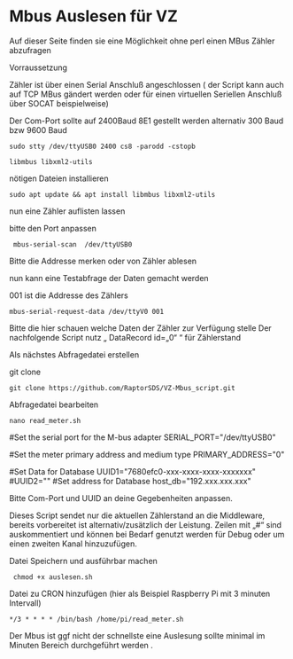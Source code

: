 # Mbus Auslesen für VZ

Auf dieser Seite finden sie eine Möglichkeit ohne perl einen MBus Zähler abzufragen

Vorraussetzung

Zähler ist über einen Serial Anschluß angeschlossen ( der Script kann auch auf TCP MBus gändert werden oder für einen virtuellen Seriellen Anschluß über SOCAT beispielweise)

Der Com-Port sollte auf 2400Baud 8E1 gestellt werden alternativ 300 Baud bzw 9600 Baud

    sudo stty /dev/ttyUSB0 2400 cs8 -parodd -cstopb

    libmbus libxml2-utils

nötigen Dateien installieren

    sudo apt update && apt install libmbus libxml2-utils

nun eine Zähler auflisten lassen

bitte den Port anpassen

     mbus-serial-scan  /dev/ttyUSB0

Bitte die Addresse merken oder von Zähler ablesen

nun kann eine Testabfrage der Daten gemacht werden

001 ist die Addresse des Zählers

    mbus-serial-request-data /dev/ttyV0 001

Bitte die hier schauen welche Daten der Zähler zur Verfügung stelle Der nachfolgende Script nutz „ DataRecord id=„0“ “ für Zählerstand

 Als nächstes Abfragedatei erstellen
    
 git clone

    git clone https://github.com/RaptorSDS/VZ-Mbus_script.git

Abfragedatei bearbeiten

    nano read_meter.sh

#Set the serial port for the M-bus adapter
SERIAL_PORT="/dev/ttyUSB0"

#Set the meter primary address and medium type
PRIMARY_ADDRESS="0"

#Set Data for Database
UUID1="7680efc0-xxx-xxxx-xxxx-xxxxxxx"
#UUID2=""
#Set address for Database
host_db="192.xxx.xxx.xxx"

Bitte Com-Port und UUID an deine Gegebenheiten anpassen.

Dieses Script sendet nur die aktuellen Zählerstand an die Middleware, bereits vorbereitet ist alternativ/zusätzlich der Leistung.
Zeilen mit „#“ sind auskommentiert und können bei Bedarf genutzt werden für Debug oder um einen zweiten Kanal hinzuzufügen.

Datei Speichern und ausführbar machen

     chmod +x auslesen.sh

Datei zu CRON hinzufügen (hier als Beispiel Raspberry Pi mit 3 minuten Intervall)

    */3 * * * * /bin/bash /home/pi/read_meter.sh

Der Mbus ist ggf nicht der schnellste eine Auslesung sollte minimal im Minuten Bereich durchgeführt werden .
